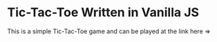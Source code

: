 # Tic-Tac-Toe Written in Vanilla JS 

This is a simple Tic-Tac-Toe game and can be played at the link here => 
